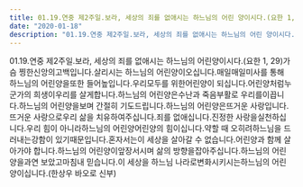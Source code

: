 ```yaml
---
title: 01.19.연중 제2주일.보라, 세상의 죄를 없애시는 하느님의 어린 양이시다.(요한 1, 29) 한상우 바오로 신부 
date: "2020-01-18"
description: "01.19.연중 제2주일.보라, 세상의 죄를 없애시는 하느님의 어린 양이시다.(요한 1, 29) 한상우 바오로 신부 "
---
```


 01.19.연중 제2주일.보라, 세상의 죄를 없애시는 하느님의 어린양이시다.(요한 1, 29)가슴 찡한신앙의고백입니다.살리시는 하느님의 어린양이오십니다.매일매일미사를 통해 하느님의 어린양을또한 들어높입니다.우리모두를 위한어린양이 되십니다.어린양처럼누군가의 희생이우리를 살게합니다.하느님의 어린양은수난과 죽음부활로 우리를이끕니다.하느님의 어린양을보며 간절히 기도드립니다.하느님의 어린양은뜨거운 사랑입니다.뜨거운 사랑으로우리 삶을 치유하여주십니다.죄를 없애십니다.진정한 사랑을실천하십니다.우리 힘이 아니라하느님의 어린양어린양의 힘이십니다.약할 때 오히려하느님을 드러내는강함이 있기때문입니다.혼자서는이 세상을 살아갈 수 없습니다.어린양과 함께 살아가야 합니다.하느님의 어린양이앞장서시며 삶의 방향을잡아주십니다.하느님의 어린양을과연 보았고마침내 믿습니다.이 세상을 하느님 나라로변화시키시는하느님의 어린양이십니다.(한상우 바오로 신부)